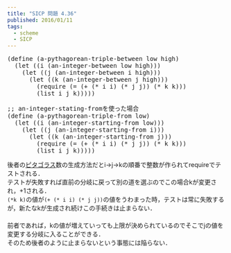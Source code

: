 ```yaml
---
title: "SICP 問題 4.36"
published: 2016/01/11
tags:
  - scheme
  - SICP
---
```



<pre class="code lang-scheme" data-lang="scheme" data-unlink><span class="synSpecial">(</span><span class="synStatement">define</span> <span class="synSpecial">(</span>a-pythagorean-triple-between low high<span class="synSpecial">)</span>
  <span class="synSpecial">(</span><span class="synStatement">let</span> <span class="synSpecial">((</span>i <span class="synSpecial">(</span>an-integer-between low high<span class="synSpecial">)))</span>
    <span class="synSpecial">(</span><span class="synStatement">let</span> <span class="synSpecial">((</span>j <span class="synSpecial">(</span>an-integer-between i high<span class="synSpecial">)))</span>
      <span class="synSpecial">(</span><span class="synStatement">let</span> <span class="synSpecial">((</span>k <span class="synSpecial">(</span>an-integer-between j high<span class="synSpecial">)))</span>
        <span class="synSpecial">(</span>require <span class="synSpecial">(</span><span class="synIdentifier">=</span> <span class="synSpecial">(</span><span class="synIdentifier">+</span> <span class="synSpecial">(</span><span class="synIdentifier">*</span> i i<span class="synSpecial">)</span> <span class="synSpecial">(</span><span class="synIdentifier">*</span> j j<span class="synSpecial">))</span> <span class="synSpecial">(</span><span class="synIdentifier">*</span> k k<span class="synSpecial">)))</span>
        <span class="synSpecial">(</span><span class="synIdentifier">list</span> i j k<span class="synSpecial">)))))</span>

<span class="synComment">;; an-integer-stating-fromを使った場合</span>
<span class="synSpecial">(</span><span class="synStatement">define</span> <span class="synSpecial">(</span>a-pythagorean-triple-from low<span class="synSpecial">)</span>
  <span class="synSpecial">(</span><span class="synStatement">let</span> <span class="synSpecial">((</span>i <span class="synSpecial">(</span>an-integer-starting-from low<span class="synSpecial">)))</span>
    <span class="synSpecial">(</span><span class="synStatement">let</span> <span class="synSpecial">((</span>j <span class="synSpecial">(</span>an-integer-starting-from i<span class="synSpecial">)))</span>
      <span class="synSpecial">(</span><span class="synStatement">let</span> <span class="synSpecial">((</span>k <span class="synSpecial">(</span>an-integer-starting-from j<span class="synSpecial">)))</span>
        <span class="synSpecial">(</span>require <span class="synSpecial">(</span><span class="synIdentifier">=</span> <span class="synSpecial">(</span><span class="synIdentifier">+</span> <span class="synSpecial">(</span><span class="synIdentifier">*</span> i i<span class="synSpecial">)</span> <span class="synSpecial">(</span><span class="synIdentifier">*</span> j j<span class="synSpecial">))</span> <span class="synSpecial">(</span><span class="synIdentifier">*</span> k k<span class="synSpecial">)))</span>
        <span class="synSpecial">(</span><span class="synIdentifier">list</span> i j k<span class="synSpecial">)))))</span>
</pre>


<p>後者の<a class="keyword" href="http://d.hatena.ne.jp/keyword/%A5%D4%A5%BF%A5%B4%A5%E9%A5%B9">ピタゴラス</a>数の生成方法だとi->j->kの順番で整数が作られてrequireでテストされる．<br/>
テストが失敗すれば直前の分岐に戻って別の道を選ぶのでこの場合kが変更され，+1される．  <br/>
<code>(*k k)</code>の値が<code>(+ (* i i) (* j j))</code>の値をうわまった時，テストは常に失敗するが，新たなkが生成され続けこの手続きは止まらない．<br/>
　<br/>
前者であれば，kの値が増えていっても上限が決められているのでそこでjの値を変更する分岐に入ることができる．<br/>
そのため後者のように止まらないという事態には陥らない．</p>

